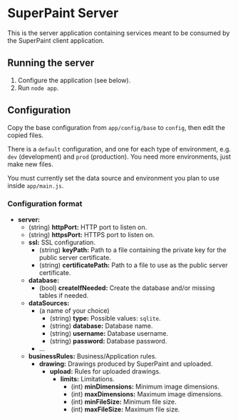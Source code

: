 # SuperPaint Server

This is the server application containing services meant to be consumed by the SuperPaint client application.

## Running the server

1. Configure the application (see below).
2. Run `node app`.

## Configuration

Copy the base configuration from `app/config/base` to `config`, then edit the copied files.

There is a `default` configuration, and one for each type of environment, e.g. `dev` (development) and `prod` (production). You need more environments, just make new files.

You must currently set the data source and environment you plan to use inside `app/main.js`.

### Configuration format

- **server:**
    - (string) **httpPort:** HTTP port to listen on.
    - (string) **httpsPort:** HTTPS port to listen on.
    - **ssl:** SSL configuration.
        - (string) **keyPath:** Path to a file containing the private key for the public server certificate.
        - (string) **certificatePath:** Path to a file to use as the public server certificate.
    - **database:**
        - (bool) **createIfNeeded:** Create the database and/or missing tables if needed.
    - **dataSources:**
        - (a name of your choice)
            - (string) **type:** Possible values: `sqlite`.
            - (string) **database:** Database name.
            - (string) **username:** Database username.
            - (string) **password:** Database password.
        - ...
    - **businessRules:** Business/Application rules.
        -  **drawing:** Drawings produced by SuperPaint and uploaded.
            -  **upload:** Rules for uploaded drawings.
                -  **limits:** Limitations.
                    -  (int) **minDimensions:** Minimum image dimensions.
                    -  (int) **maxDimensions:** Maximum image dimensions.
                    -  (int) **minFileSize:** Minimum file size.
                    -  (int) **maxFileSize:** Maximum file size.
